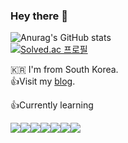 ### Hey there 👋

![Anurag's GitHub stats](https://github-readme-stats.vercel.app/api?username=koreanddinghwan)  
[![Solved.ac
프로필](http://mazassumnida.wtf/api/v2/generate_badge?boj=rkdaudghks99)](https://solved.ac/rkdaudghks99)

🇰🇷 I'm from South Korea.  
👍Visit my [blog](https://koreanddinghwan.github.io/). 

👍Currently learning 
<!-- https://simpleicons.org/  -->
<!-- <img src="https://img.shields.io/badge/기술이름-색상번호?style=for-the-badge&logo=아이콘이름&logoColor=white">  -->
<img src="https://img.shields.io/badge/Python-3776AB?style=for-the-badge&logo=python&logoColor=white"><img src="https://img.shields.io/badge/Html-E34F26?style=for-the-badge&logo=html&logoColor=white"><img src="https://img.shields.io/badge/Javascript-F7DF1E?style=for-the-badge&logo=javascript&logoColor=white"><img src="https://img.shields.io/badge/Css-1572B6?style=for-the-badge&logo=css&logoColor=white"><img src="https://img.shields.io/badge/React-61DAFB?style=for-the-badge&logo=react&logoColor=white"><img src="https://img.shields.io/badge/Node.js-339933?style=for-the-badge&logo=node.js&logoColor=white"><img src="https://img.shields.io/badge/C-A8B9CC?style=for-the-badge&logo=C&logoColor=white">
